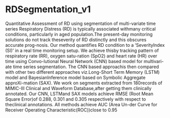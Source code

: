 # RDSegmentation_v1
  Quantitative Assessment of RD using segmentation of multi-variate time series 
Respiratory  Distress  (RD)  is  typically  associated  withmany critical conditions, particularly in aged population.The  present-day  monitoring  solutions  do  not  track  theseverity of RD distinctly and this obscures accurate prog-nosis.  Our method quantifies RD condition to a ‘SeverityIndex (SI)’ in a real time monitoring setup. We achieve thisby tracking pattern of respiratory rate (RR), oxygen satu-ration (SpO2) and heart rate (HR) over time using Convo-lutional Neural Network (CNN) based model for multivari-ate time series segmentation.   The CNN based approachis then compared with other two different approaches viz.Long-Short  Term  Memory  (LSTM)  model  and  BayesianInference  model  based  on  Symbolic  Aggregate  approXi-mation  (SAX).  We  work  on  segments  extracted  from  180records  of  MIMIC-III  Clinical  and  Waveform  Database,after getting them clinically annotated.  Our CNN, LSTMand SAX models achieve RMSE (Root Mean Square Error)of 0.288, 0.301 and 0.305 respectively with respect to theclinical annotations.  All methods achieve AUC (Area Un-der  Curve  for  Receiver  Operating  Characteristic(ROC))close to 0.95
